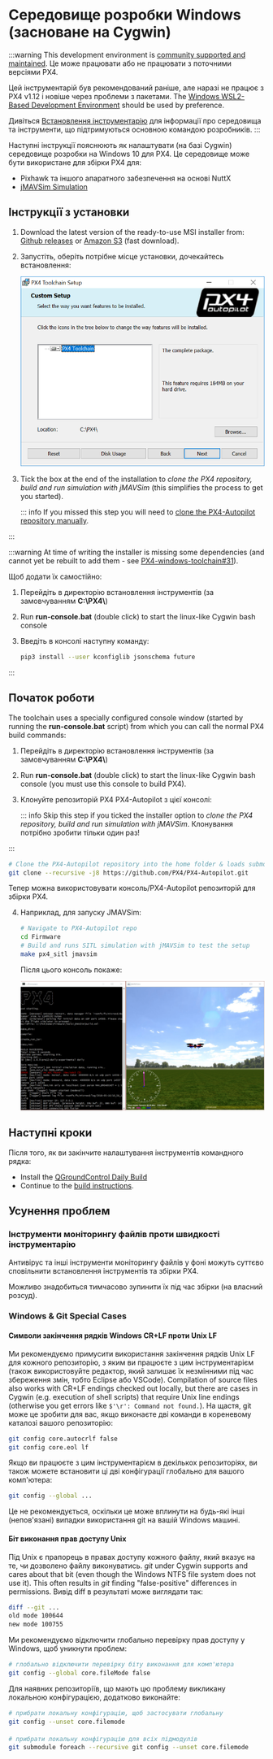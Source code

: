 # Середовище розробки Windows (засноване на Cygwin)

:::warning
This development environment is [community supported and maintained](../advanced/community_supported_dev_env.md).
Це може працювати або не працювати з поточними версіями PX4.

Цей інструментарій був рекомендований раніше, але наразі не працює з PX4 v1.12 і новіше через проблеми з пакетами.
The [Windows WSL2-Based Development Environment](../dev_setup/dev_env_windows_wsl.md) should be used by preference.

Дивіться [Встановлення інструментарію](../dev_setup/dev_env.md) для інформації про середовища та інструменти, що підтримуються основною командою розробників.
:::

Наступні інструкції пояснюють як налаштувати (на базі Cygwin) середовище розробки на Windows 10 для PX4.
Це середовище може бути використане для збірки PX4 для:

- Pixhawk та іншого апаратного забезпечення на основі NuttX
- [jMAVSim Simulation](../sim_jmavsim/index.md)

<a id="installation"></a>

## Інструкції з установки

1. Download the latest version of the ready-to-use MSI installer from: [Github releases](https://github.com/PX4/windows-toolchain/releases) or [Amazon S3](https://s3-us-west-2.amazonaws.com/px4-tools/PX4+Windows+Cygwin+Toolchain/PX4+Windows+Cygwin+Toolchain+0.9.msi) (fast download).

2. Запустіть, оберіть потрібне місце установки, дочекайтесь встановлення:

   ![jMAVSimOnWindows](../../assets/toolchain/cygwin_toolchain_installer.png)

3. Tick the box at the end of the installation to _clone the PX4 repository, build and run simulation with jMAVSim_ (this simplifies the process to get you started).

   ::: info
   If you missed this step you will need to [clone the PX4-Autopilot repository manually](#getting-started).

:::

:::warning
At time of writing the installer is missing some dependencies (and cannot yet be rebuilt to add them - see [PX4-windows-toolchain#31](https://github.com/PX4/PX4-windows-toolchain/issues/31)).

Щоб додати їх самостійно:

1. Перейдіть в директорію встановлення інструментів (за замовчуванням **C:\\PX4\\**)
2. Run **run-console.bat** (double click) to start the linux-like Cygwin bash console
3. Введіть в консолі наступну команду:

   ```sh
   pip3 install --user kconfiglib jsonschema future
   ```

:::

## Початок роботи

The toolchain uses a specially configured console window (started by running the **run-console.bat** script) from which you can call the normal PX4 build commands:

1. Перейдіть в директорію встановлення інструментів (за замовчуванням **C:\\PX4\\**)

2. Run **run-console.bat** (double click) to start the linux-like Cygwin bash console (you must use this console to build PX4).

3. Клонуйте репозиторій PX4 PX4-Autopilot з цієї консолі:

   ::: info
   Skip this step if you ticked the installer option to _clone the PX4 repository, build and run simulation with jMAVSim_.
   Клонування потрібно зробити тільки один раз!

:::

   ```sh
   # Clone the PX4-Autopilot repository into the home folder & loads submodules in parallel
   git clone --recursive -j8 https://github.com/PX4/PX4-Autopilot.git
   ```

   Тепер можна використовувати консоль/PX4-Autopilot репозиторій для збірки PX4.

4. Наприклад, для запуску JMAVSim:

   ```sh
   # Navigate to PX4-Autopilot repo
   cd Firmware
   # Build and runs SITL simulation with jMAVSim to test the setup
   make px4_sitl jmavsim
   ```

   Після цього консоль покаже:

   ![jMAVSimOnWindows](../../assets/simulation/jmavsim/jmavsim_windows_cygwin.png)

## Наступні кроки

Після того, як ви закінчите налаштування інструментів командного рядка:

- Install the [QGroundControl Daily Build](../dev_setup/qgc_daily_build.md)
- Continue to the [build instructions](../dev_setup/building_px4.md).

## Усунення проблем

### Інструменти моніторингу файлів проти швидкості інструментарію

Антивірус та інші інструменти моніторингу файлів у фоні можуть суттєво сповільнити встановлення інструментів та збірки PX4.

Можливо знадобиться тимчасово зупинити їх під час збірки (на власний розсуд).

### Windows & Git Special Cases

#### Символи закінчення рядків Windows CR+LF проти Unix LF

Ми рекомендуємо примусити використання закінчення рядків Unix LF для кожного репозиторію, з яким ви працюєте з цим інструментарієм (також використовуйте редактор, який залишає  їх незмінними під час збереження змін, тобто Eclipse або VSCode).
Compilation of source files also works with CR+LF endings checked out locally, but there are cases in Cygwin (e.g. execution of shell scripts) that require Unix line endings (otherwise you get errors like `$'\r': Command not found.`).
На щастя, git може це зробити для вас, якщо виконаєте дві команди в кореневому каталозі вашого репозиторію:

```sh
git config core.autocrlf false
git config core.eol lf
```

Якщо ви працюєте з цим інструментарієм в декількох репозиторіях, ви також можете встановити ці дві конфігурації глобально для вашого комп'ютера:

```sh
git config --global ...
```

Це не рекомендується, оскільки це може вплинути на будь-які інші (непов'язані) випадки використання git на вашій Windows машині.

#### Біт виконання прав доступу Unix

Під Unix є прапорець в правах доступу кожного файлу, який вказує на те, чи дозволено файлу виконуватись.
_git_ under Cygwin supports and cares about that bit (even though the Windows NTFS file system does not use it).
This often results in _git_ finding "false-positive" differences in permissions.
Вивід diff в результаті може виглядати так:

```sh
diff --git ...
old mode 100644
new mode 100755
```

Ми рекомендуємо відключити глобально перевірку прав доступу у Windows, щоб уникнути проблем:

```sh
# глобально відключити перевірку біту виконання для комп'ютера
git config --global core.fileMode false
```

Для наявних репозиторіїв, що мають цю проблему викликану локальною конфігурацією, додатково виконайте:

```sh
# прибрати локальну конфігурацію, щоб застосувати глобальну
git config --unset core.filemode

# прибрати локальну конфігурацію для всіх підмодулів
git submodule foreach --recursive git config --unset core.filemode
```

<!--
Instructions for building/updating this toolchain are covered in [Windows Cygwin Development Environment (Maintenance Instructions)](../dev_setup/dev_env_windows_cygwin_packager_setup.md)
-->
